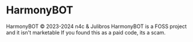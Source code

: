 # HarmonyBOT
HarmonyBOT © 2023-2024 n4c & Julibros
HarmonyBOT is a FOSS project and it isn't marketable
If you found this as a paid code, its a scam.
